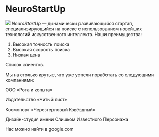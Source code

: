 # NeuroStartUp
![](https://netology-code.github.io/git-homeworks/introduction/assets/logo.png)
*NeuroStartUp* — динамически развивающийся стартап, специализирующийся на поиске с использованием новейших технологий искусственного интеллекта.
Наши преимущества:
1. Высокая точность поиска
2. Высокая скорость поиска
3. Низкая цена

Cписок клиентов.

Мы на столько крутые, что уже успели поработать со следующими компаниями:

   ООО «Рога и копыта»
   
   Издательство «Читый лист»
   
   Космопорт «Черезтерновый Кзвёздный»
   
   Дизайн-студия имени Слишком Известного Персонажа


Нас можно найти в google.com
